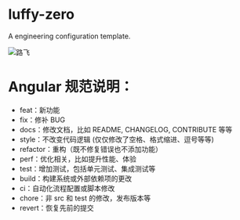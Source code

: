 # luffy-zero
A  engineering configuration template.

![路飞](https://user-images.githubusercontent.com/32627250/177474351-fd1f7dc0-9f9b-4ffa-bbcf-9149464027b5.png)


# Angular 规范说明：

* feat：新功能
* fix：修补 BUG
* docs：修改文档，比如 README, CHANGELOG, CONTRIBUTE 等等
* style：不改变代码逻辑 (仅仅修改了空格、格式缩进、逗号等等)
* refactor：重构（既不修复错误也不添加功能）
* perf：优化相关，比如提升性能、体验
* test：增加测试，包括单元测试、集成测试等
* build：构建系统或外部依赖项的更改
* ci：自动化流程配置或脚本修改
* chore：非 src 和 test 的修改，发布版本等
* revert：恢复先前的提交

